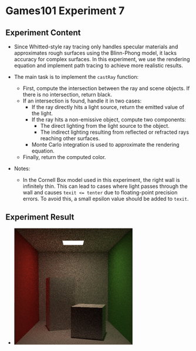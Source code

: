 # Games101 Experiment 7

## Experiment Content

- Since Whitted-style ray tracing only handles specular materials and approximates rough surfaces using the Blinn-Phong model, it lacks accuracy for complex surfaces. In this experiment, we use the rendering equation and implement path tracing to achieve more realistic results.
- The main task is to implement the `castRay` function:
  - First, compute the intersection between the ray and scene objects. If there is no intersection, return black.
  - If an intersection is found, handle it in two cases:
    - If the ray directly hits a light source, return the emitted value of the light.
    - If the ray hits a non-emissive object, compute two components:
      - The direct lighting from the light source to the object.
      - The indirect lighting resulting from reflected or refracted rays reaching other surfaces.
    - Monte Carlo integration is used to approximate the rendering equation.
  - Finally, return the computed color.

- Notes:
  - In the Cornell Box model used in this experiment, the right wall is infinitely thin. This can lead to cases where light passes through the wall and causes `texit <= tenter` due to floating-point precision errors. To avoid this, a small epsilon value should be added to `texit`.

## Experiment Result

- <img src="https://github.com/corgiInequation/Games101_pathTracing/blob/main/image.png" alt="path-tracing-result" width="67%" />

